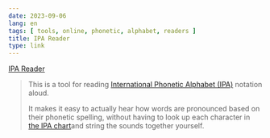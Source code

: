 ```yaml
---
date: 2023-09-06
lang: en
tags: [ tools, online, phonetic, alphabet, readers ]
title: IPA Reader
type: link
---
```


[IPA Reader](http://ipa-reader.xyz/)

> This is a tool for reading [International Phonetic Alphabet (IPA)](https://en.wikipedia.org/wiki/International_Phonetic_Alphabet) notation aloud.
>
> It makes it easy to actually hear how words are pronounced based on their phonetic spelling, without having to look up each character in [the IPA chart](https://upload.wikimedia.org/wikipedia/commons/8/8e/IPA_chart_2018.pdf)and string the sounds together yourself.
